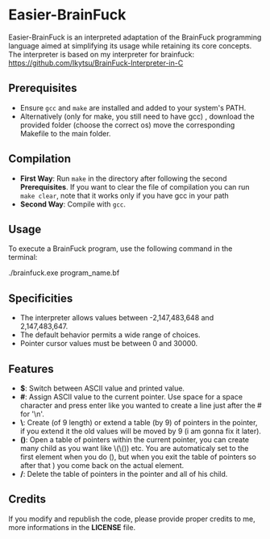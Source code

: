 # Easier-BrainFuck

Easier-BrainFuck is an interpreted adaptation of the BrainFuck programming language aimed at simplifying its usage while retaining its core concepts. The interpreter is based on my interpreter for brainfuck: https://github.com/Ikytsu/BrainFuck-Interpreter-in-C

## Prerequisites

- Ensure `gcc` and `make` are installed and added to your system's PATH.
- Alternatively (only for make, you still need to have gcc) , download the provided folder (choose the correct os) move the corresponding Makefile to the main folder.

## Compilation

- **First Way**: Run `make` in the directory after following the second **Prerequisites**. If you want to clear the file of compilation you can run `make clear`, note that it works only if you have gcc in your path
- **Second Way**: Compile with `gcc`.

## Usage

To execute a BrainFuck program, use the following command in the terminal:

./brainfuck.exe program_name.bf

## Specificities

- The interpreter allows values between -2,147,483,648 and 2,147,483,647.
- The default behavior permits a wide range of choices.
- Pointer cursor values must be between 0 and 30000.
  
## Features

- **$**: Switch between ASCII value and printed value.
- **#**: Assign ASCII value to the current pointer. Use space for a space character and press enter like you wanted to create a line just after the # for '\n'.
- **\\**: Create (of 9 length) or extend a table (by 9) of pointers in the pointer, if you extend it the old values will be moved by 9 (i am gonna fix it later).
- **()**: Open a table of pointers within the current pointer, you can create many child as you want like \\(\\()) etc. You are automaticaly set to the first element when you do (), but when you exit the table of pointers so after that ) you come back on the actual element.
- **/**: Delete the table of pointers in the pointer and all of his child.

## Credits

If you modify and republish the code, please provide proper credits to me, more informations in the **LICENSE** file.
